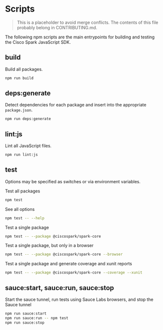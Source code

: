 # Scripts

> This is a placeholder to avoid merge conflicts. The contents of this file probably belong in CONTRIBUTING.md.

The following npm scripts are the main entrypoints for building and testing the Cisco Spark JavaScript SDK.

## build

Build all packages.

```bash
npm run build
```

## deps:generate

Detect dependencies for each package and insert into the appropriate `package.json`.

```bash
npm run deps:generate
```

## lint:js

Lint all JavaScript files.

```bash
npm run lint:js
```

## test

Options may be specified as switches or via environment variables.

Test all packages

```bash
npm test
```

See all options

```bash
npm test -- --help
```

Test a single package

```bash
npm test -- --package @ciscospark/spark-core
```

Test a single package, but only in a browser

```bash
npm test -- --package @ciscospark/spark-core --browser
```

Test a single package and generate coverage and xunit reports

```bash
npm test -- --package @ciscospark/spark-core --coverage --xunit
```

## sauce:start, sauce:run, sauce:stop

Start the sauce tunnel, run tests using Sauce Labs browsers, and stop the Sauce tunnel

```bash
npm run sauce:start
npm run sauce:run -- npm test
npm run sauce:stop
```
